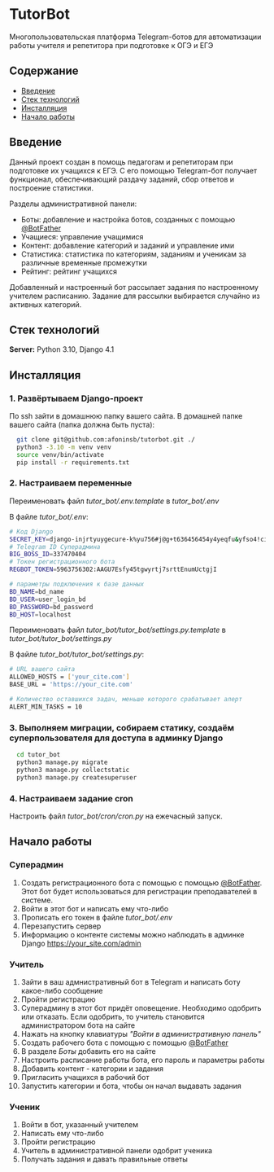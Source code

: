
# TutorBot

Многопользовательская платформа Telegram-ботов для автоматизации работы учителя и репетитора при подготовке к ОГЭ и ЕГЭ

## Содержание
- [Введение](#start)
- [Стек технологий](#tech)
- [Инсталляция](#install)
- [Начало работы](#use)


<a name="start"></a> 
## Введение

Данный проект создан в помощь педагогам и репетиторам при подготовке их учащихся к ЕГЭ. С его помощью Telegram-бот получает функционал, обеспечивающий раздачу заданий, сбор ответов и построение статистики.

Разделы административной панели:
 - Боты: добавление и настройка ботов, созданных с помощью [@BotFather](https://t.me/BotFather)
 - Учащиеся: управление учащимися
 - Контент: добавление категорий и заданий и управление ими
 - Статистика: статистика по категориям, заданиям и ученикам за различные временные промежутки
 - Рейтинг: рейтинг учащихся

Добавленный и настроенный бот рассылает задания по настроенному учителем расписанию. Задание для рассылки выбирается случайно из активных категорий.

<a name="tech"></a> 
## Стек технологий

**Server:** Python 3.10, Django 4.1

<a name="install"></a> 
## Инсталляция

### 1. Развёртываем Django-проект

По ssh зайти в домашнюю папку вашего сайта. В домашней папке вашего сайта (папка должна быть пуста):
```bash
  git clone git@github.com:afoninsb/tutorbot.git ./
  python3 -3.10 -m venv venv
  source venv/bin/activate
  pip install -r requirements.txt
```
### 2. Настраиваем переменные
Переименовать файл _tutor_bot/.env.template_ в _tutor_bot/.env_

В файле _tutor_bot/.env_:
```bash
# Код Django
SECRET_KEY=django-injrtyuygecure-k%yu756#j@g+t636456454y4yeqfu&yfso4!ci%s_&3mg5p
# Telegram ID Суперадмина
BIG_BOSS_ID=337470404
# Токен регистрационного бота
REGBOT_TOKEN=5963756302:AAGU7Esfy45tgwyrtj7srttEnumUctgjI

# параметры подключения к базе данных
BD_NAME=bd_name
BD_USER=user_login_bd
BD_PASSWORD=bd_password
BD_HOST=localhost
```

Переименовать файл _tutor_bot/tutor_bot/settings.py.template_ в _tutor_bot/tutor_bot/settings.py_

В файле _tutor_bot/tutor_bot/settings.py_:
```bash
# URL вашего сайта
ALLOWED_HOSTS = ['your_cite.com']
BASE_URL = 'https://your_cite.com'

# Количество оставшихся задач, меньше которого срабатывает алерт
ALERT_MIN_TASKS = 10
```
### 3. Выполняем миграции, собираем статику, создаём суперпользователя для доступа в админку Django
```bash
  cd tutor_bot
  python3 manage.py migrate
  python3 manage.py collectstatic
  python3 manage.py createsuperuser
```
### 4. Настраиваем задание cron
Настроить файл  _tutor_bot/cron/cron.py_ на ежечасный запуск.

<a name="use"></a> 
## Начало работы

### Суперадмин
1. Создать регистрационного бота с помощью с помощью [@BotFather](https://t.me/BotFather). Этот бот будет использоваться для регистрации преподавателей в системе.
2. Войти в этот бот и написать ему что-либо
3. Прописать его токен в файле _tutor_bot/.env_
4. Перезапустить сервер
5. Информацию о контенте системы можно наблюдать в админке Django https://your_site.com/admin

### Учитель
1. Зайти в ваш адмнистративный бот в Telegram и написать боту какое-либо сообщение
2. Пройти регистрацию
3. Суперадмину в этот бот придёт оповещение. Необходимо одобрить или отказать. Если одобрить, то учитель становится администратором бота на сайте
4. Нажать на кнопку клавиатуры _"Войти в административную панель"_
5. Создать рабочего бота с помощью с помощью [@BotFather](https://t.me/BotFather)
6. В разделе _Боты_ добавить его на сайте
7. Настроить расписание работы бота, его пароль и параметры работы
8. Добавить контент - категории и задания
9. Пригласить учащихся в рабочий бот
10. Запустить категории и бота, чтобы он начал выдавать задания

### Ученик
1. Войти в бот, указанный учителем
2. Написать ему что-либо
3. Пройти регистрацию
4. Учитель в административной панели одобрит ученика
5. Получать задания и давать правильные ответы


